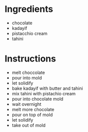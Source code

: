 # Ingredients
- chocolate
- kadayif
- pistacchio cream
- tahini

# Instructions
- melt choccolate
- pour into mold
- let solidify
- bake kadayif with butter and tahini
- mix tahini with pistachio cream
- pour into chocolate mold
- wait overnight
- melt more chocolate
- pour on top of mold
- let solidify
- take out of mold
